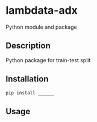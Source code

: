 # lambdata-adx
Python module and package

## Description 
Python package for train-test split 

## Installation 

```sh
pip install ______
```

## Usage 
```py

```